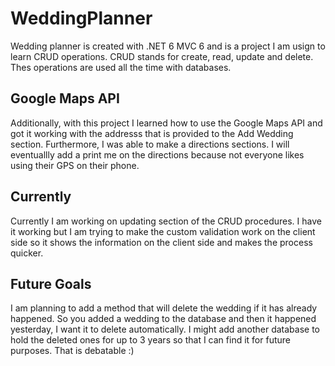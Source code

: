 # WeddingPlanner
<p>
      Wedding planner is created with .NET 6 MVC 6 and is a project I am usign to learn CRUD operations. CRUD stands for create, read, update and delete.
   Thes operations are used all the time with databases.
</p>

## Google Maps API
<p>
      Additionally, with this project I learned how to use the Google Maps API and got it working with the addresss that is provided to the Add Wedding section.
  Furthermore, I was able to make a directions sections. I will eventuallly add a print me on the directions because not everyone likes using their GPS on their phone.
</p>

## Currently
<p>
      Currently I am working on updating section of the CRUD procedures. I have it working but I am trying to make the custom validation work on the client side so it 
  shows the information on the client side and makes the process quicker.

</p>

## Future Goals
<p>
      I am planning to add a method that will delete the wedding if it has already happened. So you added a wedding to the database and then it happened yesterday, I want
  it to delete automatically. I might add another database to hold the deleted ones for up to 3 years so that I can find it for future purposes. That is debatable :) 
</p>
